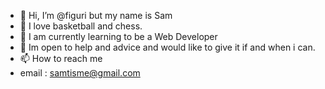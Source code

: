 - 👋 Hi, I’m @figuri but my name is Sam 
- 👀 I love basketball and chess. 
- 🌱 I am currently learning to be a Web Developer 
- 💞️ Im open to help and advice and would like to give it if and when i can.
- 📫 How to reach me 
- email : samtisme@gmail.com

